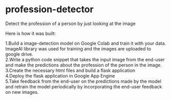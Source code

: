# profession-detector
Detect the profession of a person by just looking at the image

Here is how it was built:  

1.Build a image-detection model on Google Colab and train it with your data. ImageAI library was used for training and the images are uploaded to google drive.  
2.Write a python code snippet that takes the input image from the end-user and make the predictions about the profession of the person in the image.   
3.Create the necessary html files and build a flask application  
4.Deploy the flask application in Google App Engine  
5.Take feedback from the end-user on the predictions made by the model and retrain the model periodically by incorporating the end-user feedback on new images.  
